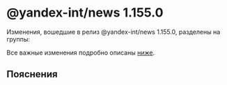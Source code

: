# @yandex-int/news 1.155.0

<!-- ЧЕЛОВЕЧЕСКОЕ ВСТУПЛЕНИЕ -->

Изменения, вошедшие в релиз @yandex-int/news 1.155.0, разделены на группы:

Все важные изменения подробно описаны [ниже](#Пояснения).

## Пояснения

